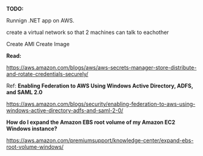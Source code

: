 <b>TODO:</b>

Runnign .NET app on AWS.

create a virtual network so that 2 machines can talk to eachother

Create AMI 
Create Image

<b>Read:</b>

https://aws.amazon.com/blogs/aws/aws-secrets-manager-store-distribute-and-rotate-credentials-securely/


Ref:
<b>Enabling Federation to AWS Using Windows Active Directory, ADFS, and SAML 2.0</b>


https://aws.amazon.com/blogs/security/enabling-federation-to-aws-using-windows-active-directory-adfs-and-saml-2-0/

<b>How do I expand the Amazon EBS root volume of my Amazon EC2 Windows instance?</b>


https://aws.amazon.com/premiumsupport/knowledge-center/expand-ebs-root-volume-windows/
